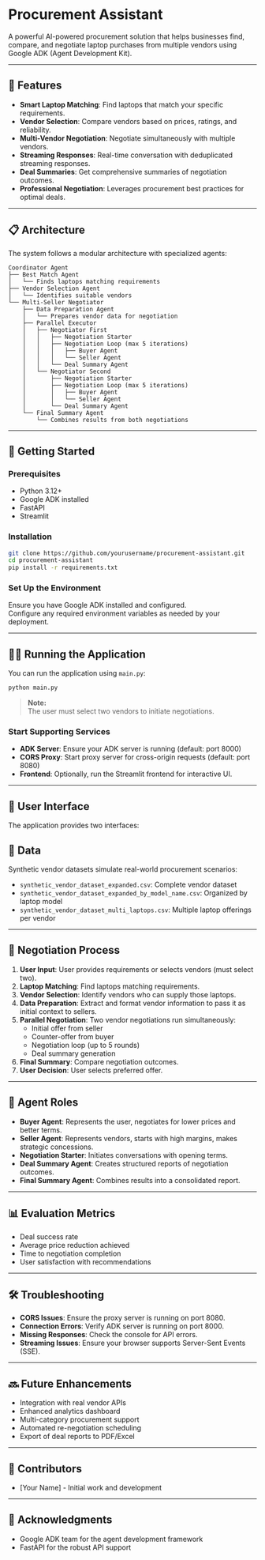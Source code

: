 # Procurement Assistant

A powerful AI-powered procurement solution that helps businesses find, compare, and negotiate laptop purchases from multiple vendors using Google ADK (Agent Development Kit).

---

## 🌟 Features

- **Smart Laptop Matching**: Find laptops that match your specific requirements.
- **Vendor Selection**: Compare vendors based on prices, ratings, and reliability.
- **Multi-Vendor Negotiation**: Negotiate simultaneously with multiple vendors.
- **Streaming Responses**: Real-time conversation with deduplicated streaming responses.
- **Deal Summaries**: Get comprehensive summaries of negotiation outcomes.
- **Professional Negotiation**: Leverages procurement best practices for optimal deals.

---

## 📋 Architecture

The system follows a modular architecture with specialized agents:

```
Coordinator Agent
├── Best Match Agent
│   └── Finds laptops matching requirements
├── Vendor Selection Agent
│   └── Identifies suitable vendors
└── Multi-Seller Negotiator
    ├── Data Preparation Agent
    │   └── Prepares vendor data for negotiation
    ├── Parallel Executor
    │   ├── Negotiator First
    │   │   ├── Negotiation Starter
    │   │   ├── Negotiation Loop (max 5 iterations)
    │   │   │   ├── Buyer Agent
    │   │   │   └── Seller Agent
    │   │   └── Deal Summary Agent
    │   └── Negotiator Second
    │       ├── Negotiation Starter
    │       ├── Negotiation Loop (max 5 iterations)
    │       │   ├── Buyer Agent
    │       │   └── Seller Agent
    │       └── Deal Summary Agent
    └── Final Summary Agent
        └── Combines results from both negotiations
```

---

## 🚀 Getting Started

### Prerequisites

- Python 3.12+
- Google ADK installed
- FastAPI
- Streamlit

### Installation

```bash
git clone https://github.com/yourusername/procurement-assistant.git
cd procurement-assistant
pip install -r requirements.txt
```

### Set Up the Environment

Ensure you have Google ADK installed and configured.  
Configure any required environment variables as needed by your deployment.

---

## 🏃‍♂️ Running the Application

You can run the application using `main.py`:

```bash
python main.py
```

> **Note:**  
> The user must select two vendors to initiate negotiations.

### Start Supporting Services

- **ADK Server**: Ensure your ADK server is running (default: port 8000)
- **CORS Proxy**: Start proxy server for cross-origin requests (default: port 8080)
- **Frontend**: Optionally, run the Streamlit frontend for interactive UI.

---

## 📱 User Interface

The application provides two interfaces:


## 💾 Data

Synthetic vendor datasets simulate real-world procurement scenarios:

- `synthetic_vendor_dataset_expanded.csv`: Complete vendor dataset
- `synthetic_vendor_dataset_expanded_by_model_name.csv`: Organized by laptop model
- `synthetic_vendor_dataset_multi_laptops.csv`: Multiple laptop offerings per vendor

---

## 🔄 Negotiation Process

1. **User Input**: User provides requirements or selects vendors (must select two).
2. **Laptop Matching**: Find laptops matching requirements.
3. **Vendor Selection**: Identify vendors who can supply those laptops.
4. **Data Preparation**: Extract and format vendor information to pass it as initial context to sellers.
5. **Parallel Negotiation**: Two vendor negotiations run simultaneously:
    - Initial offer from seller
    - Counter-offer from buyer
    - Negotiation loop (up to 5 rounds)
    - Deal summary generation
6. **Final Summary**: Compare negotiation outcomes.
7. **User Decision**: User selects preferred offer.

---

## 🧠 Agent Roles

- **Buyer Agent**: Represents the user, negotiates for lower prices and better terms.
- **Seller Agent**: Represents vendors, starts with high margins, makes strategic concessions.
- **Negotiation Starter**: Initiates conversations with opening terms.
- **Deal Summary Agent**: Creates structured reports of negotiation outcomes.
- **Final Summary Agent**: Combines results into a consolidated report.

---

## 📊 Evaluation Metrics

- Deal success rate
- Average price reduction achieved
- Time to negotiation completion
- User satisfaction with recommendations

---

## 🛠️ Troubleshooting

- **CORS Issues**: Ensure the proxy server is running on port 8080.
- **Connection Errors**: Verify ADK server is running on port 8000.
- **Missing Responses**: Check the console for API errors.
- **Streaming Issues**: Ensure your browser supports Server-Sent Events (SSE).

---

## 🔜 Future Enhancements

- Integration with real vendor APIs
- Enhanced analytics dashboard
- Multi-category procurement support
- Automated re-negotiation scheduling
- Export of deal reports to PDF/Excel


---

## 👥 Contributors

- [Your Name] - Initial work and development

---

## 🙏 Acknowledgments

- Google ADK team for the agent development framework
- FastAPI for the robust API support
